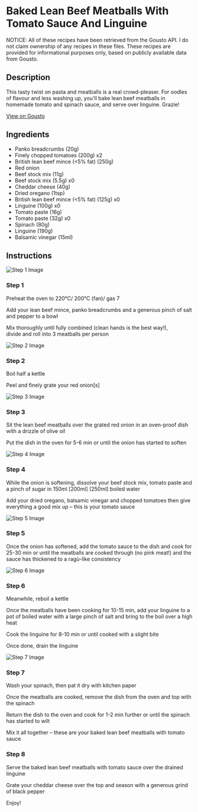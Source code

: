 # Baked Lean Beef Meatballs With Tomato Sauce And Linguine

NOTICE: All of these recipes have been retrieved from the Gousto API. I do not claim ownership of any recipes in these files. These recipes are provided for informational purposes only, based on publicly available data from Gousto.

## Description

This tasty twist on pasta and meatballs is a real crowd-pleaser. For oodles of flavour and less washing up, you'll bake lean beef meatballs in homemade tomato and spinach sauce, and serve over linguine. Grazie!

[View on Gousto](https://www.gousto.co.uk/recipes/cookbook/baked-lean-beef-meatballs-with-tomato-sauce-linguine)

## Ingredients

- Panko breadcrumbs (20g)
- Finely chopped tomatoes (200g) x2
- British lean beef mince (<5% fat) (250g)
- Red onion
- Beef stock mix (11g)
- Beef stock mix (5.5g) x0
- Cheddar cheese (40g)
- Dried oregano (1tsp)
- British lean beef mince (<5% fat) (125g) x0
- Linguine (100g) x0
- Tomato paste (16g)
- Tomato paste (32g) x0
- Spinach (80g)
- Linguine (190g)
- Balsamic vinegar (15ml)

## Instructions

![Step 1 Image](https://production-media.gousto.co.uk/cms/recipe-step-image/step-1-1624350730659-x200.jpg)

### Step 1

Preheat the oven to 220°C/ 200°C (fan)/ gas 7

Add your lean beef mince, panko breadcrumbs and a generous pinch of salt and pepper to a bowl

Mix thoroughly until fully combined (clean hands is the best way!), divide and roll into 3 meatballs per person

![Step 2 Image](https://production-media.gousto.co.uk/cms/recipe-step-image/step-2-1624350735146-x200.jpg)

### Step 2

Boil half a kettle

Peel and finely grate your red onion[s]

![Step 3 Image](https://production-media.gousto.co.uk/cms/recipe-step-image/step-3-1624350740162-x200.jpg)

### Step 3

Sit the lean beef meatballs over the grated red onion in an oven-proof dish with a drizzle of olive oil

Put the dish in the oven for 5-6 min or until the onion has started to soften

![Step 4 Image](https://production-media.gousto.co.uk/cms/recipe-step-image/step-4-1624350744295-x200.jpg)

### Step 4

While the onion is softening, dissolve your beef stock mix, tomato paste and a pinch of sugar in 150ml <span class="text-purple">[200ml]</span> <span class="text-danger">[250ml] </span>boiled water

Add your dried oregano, balsamic vinegar and chopped tomatoes then give everything a good mix up – this is your tomato sauce

![Step 5 Image](https://production-media.gousto.co.uk/cms/recipe-step-image/step-5-1624350749289-x200.jpg)

### Step 5

Once the onion has softened, add the tomato sauce to the dish and cook for 25-30 min or until the meatballs are cooked through (no pink meat!) and the sauce has thickened to a ragù-like consistency

![Step 6 Image](https://production-media.gousto.co.uk/cms/recipe-step-image/step-6-1624350754270-x200.jpg)

### Step 6

Meanwhile, reboil a kettle

Once the meatballs have been cooking for 10-15 min, add your linguine to a pot of boiled water with a large pinch of salt and bring to the boil over a high heat

Cook the linguine for 8-10 min or until cooked with a slight bite

Once done, drain the linguine

![Step 7 Image](https://production-media.gousto.co.uk/cms/recipe-step-image/step-7-1624350760138-x200.jpg)

### Step 7

Wash your spinach, then pat it dry with kitchen paper

Once the meatballs are cooked, remove the dish from the oven and top with the spinach

Return the dish to the oven and cook for 1-2 min further or until the spinach has started to wilt

Mix it all together – these are your baked lean beef meatballs with tomato sauce

### Step 8

Serve the baked lean beef meatballs with tomato sauce over the drained linguine

Grate your cheddar cheese over the top and season with a generous grind of black pepper

Enjoy!

